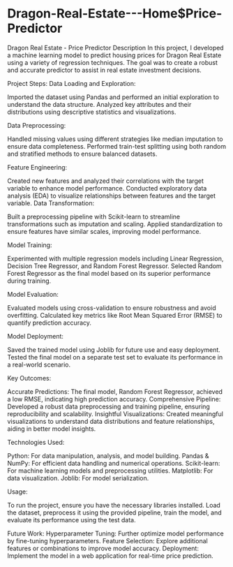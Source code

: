 # Dragon-Real-Estate---Home$Price-Predictor
Dragon Real Estate - Price Predictor
Description
In this project, I developed a machine learning model to predict housing prices for Dragon Real Estate using a variety of regression techniques. The goal was to create a robust and accurate predictor to assist in real estate investment decisions.

Project Steps:
Data Loading and Exploration:

Imported the dataset using Pandas and performed an initial exploration to understand the data structure.
Analyzed key attributes and their distributions using descriptive statistics and visualizations.

Data Preprocessing:

Handled missing values using different strategies like median imputation to ensure data completeness.
Performed train-test splitting using both random and stratified methods to ensure balanced datasets.

Feature Engineering:

Created new features and analyzed their correlations with the target variable to enhance model performance.
Conducted exploratory data analysis (EDA) to visualize relationships between features and the target variable.
Data Transformation:

Built a preprocessing pipeline with Scikit-learn to streamline transformations such as imputation and scaling.
Applied standardization to ensure features have similar scales, improving model performance.

Model Training:

Experimented with multiple regression models including Linear Regression, Decision Tree Regressor, and Random Forest Regressor.
Selected Random Forest Regressor as the final model based on its superior performance during training.

Model Evaluation:

Evaluated models using cross-validation to ensure robustness and avoid overfitting.
Calculated key metrics like Root Mean Squared Error (RMSE) to quantify prediction accuracy.

Model Deployment:

Saved the trained model using Joblib for future use and easy deployment.
Tested the final model on a separate test set to evaluate its performance in a real-world scenario.

Key Outcomes:

Accurate Predictions: The final model, Random Forest Regressor, achieved a low RMSE, indicating high prediction accuracy.
Comprehensive Pipeline: Developed a robust data preprocessing and training pipeline, ensuring reproducibility and scalability.
Insightful Visualizations: Created meaningful visualizations to understand data distributions and feature relationships, aiding in better model insights.

Technologies Used:

Python: For data manipulation, analysis, and model building.
Pandas & NumPy: For efficient data handling and numerical operations.
Scikit-learn: For machine learning models and preprocessing utilities.
Matplotlib: For data visualization.
Joblib: For model serialization.

Usage:

To run the project, ensure you have the necessary libraries installed. Load the dataset, preprocess it using the provided pipeline, train the model, and evaluate its performance using the test data.

Future Work:
Hyperparameter Tuning: Further optimize model performance by fine-tuning hyperparameters.
Feature Selection: Explore additional features or combinations to improve model accuracy.
Deployment: Implement the model in a web application for real-time price prediction.
